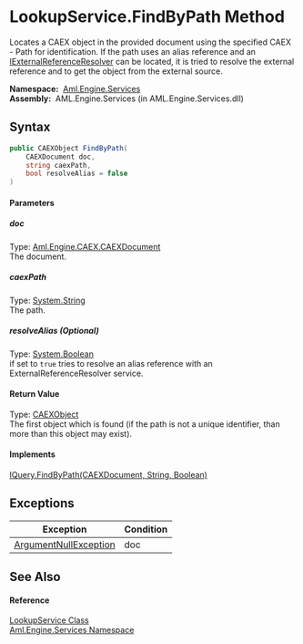 LookupService.FindByPath Method
===============================
Locates a CAEX object in the provided document using the specified CAEX - Path for identification. If the path uses an alias reference and an [IExternalReferenceResolver][1] can be located, it is tried to resolve the external reference and to get the object from the external source.

  **Namespace:**  [Aml.Engine.Services][2]  
  **Assembly:**  AML.Engine.Services (in AML.Engine.Services.dll)

Syntax
------

```csharp
public CAEXObject FindByPath(
	CAEXDocument doc,
	string caexPath,
	bool resolveAlias = false
)
```

#### Parameters

##### *doc*
Type: [Aml.Engine.CAEX.CAEXDocument][3]  
The document.

##### *caexPath*
Type: [System.String][4]  
The path.

##### *resolveAlias* (Optional)
Type: [System.Boolean][5]  
 if set to `true` tries to resolve an alias reference with an ExternalReferenceResolver service.

#### Return Value
Type: [CAEXObject][6]  
 The first object which is found (if the path is not a unique identifier, than more than this object may exist). 
#### Implements
[IQuery.FindByPath(CAEXDocument, String, Boolean)][7]  


Exceptions
----------

Exception                  | Condition 
-------------------------- | --------- 
[ArgumentNullException][8] | doc       


See Also
--------

#### Reference
[LookupService Class][9]  
[Aml.Engine.Services Namespace][2]  

[1]: ../../Aml.Engine.Services.Interfaces/IExternalReferenceResolver/README.md
[2]: ../README.md
[3]: ../../Aml.Engine.CAEX/CAEXDocument/README.md
[4]: https://docs.microsoft.com/dotnet/api/system.string
[5]: https://docs.microsoft.com/dotnet/api/system.boolean
[6]: ../../Aml.Engine.CAEX/CAEXObject/README.md
[7]: ../../Aml.Engine.Services.Interfaces/IQuery/FindByPath.md
[8]: https://docs.microsoft.com/dotnet/api/system.argumentnullexception
[9]: README.md
[10]: https://www.automationml.org
[11]: ../../icons/logoShade.png